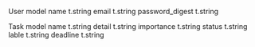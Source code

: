 User model
  name t.string
  email t.string
  password_digest t.string

Task model
  name t.string
  detail t.string
  importance t.string
  status t.string
  lable t.string
  deadline t.string